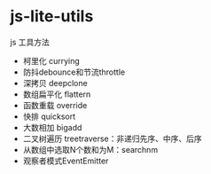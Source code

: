 # js-lite-utils
js 工具方法

- 柯里化 currying
- 防抖debounce和节流throttle
- 深拷贝 deepclone
- 数组扁平化  flattern
- 函数重载  override
- 快排 quicksort
- 大数相加 bigadd
- 二叉树遍历 treetraverse：非递归先序、中序、后序
- 从数组中选取N个数和为M：searchnm
- 观察者模式EventEmitter